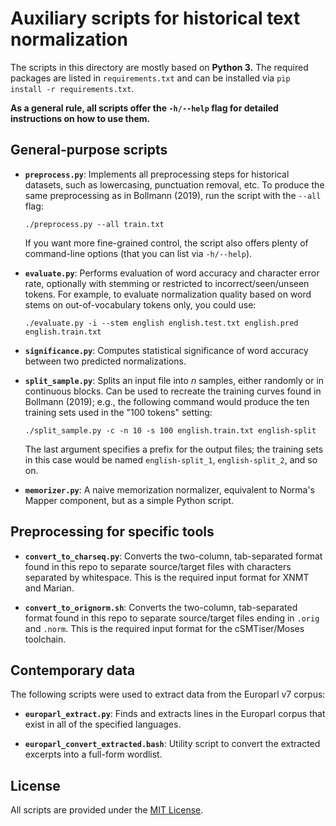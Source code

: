 # Auxiliary scripts for historical text normalization

The scripts in this directory are mostly based on **Python 3.** The required
packages are listed in `requirements.txt` and can be installed via `pip install
-r requirements.txt`.

**As a general rule, all scripts offer the `-h/--help` flag for detailed
instructions on how to use them.**


## General-purpose scripts

- **`preprocess.py`**: Implements all preprocessing steps for historical
  datasets, such as lowercasing, punctuation removal, etc.  To produce the same
  preprocessing as in Bollmann (2019), run the script with the `--all` flag:

      ./preprocess.py --all train.txt

  If you want more fine-grained control, the script also offers plenty of
  command-line options (that you can list via `-h/--help`).

- **`evaluate.py`**: Performs evaluation of word accuracy and character error
  rate, optionally with stemming or restricted to incorrect/seen/unseen tokens.
  For example, to evaluate normalization quality based on word stems on
  out-of-vocabulary tokens only, you could use:

      ./evaluate.py -i --stem english english.test.txt english.pred english.train.txt

- **`significance.py`**: Computes statistical significance of word accuracy
  between two predicted normalizations.

- **`split_sample.py`**: Splits an input file into *n* samples, either randomly
  or in continuous blocks.  Can be used to recreate the training curves found in
  Bollmann (2019); e.g., the following command would produce the ten training
  sets used in the "100 tokens" setting:

      ./split_sample.py -c -n 10 -s 100 english.train.txt english-split

  The last argument specifies a prefix for the output files; the training sets
  in this case would be named `english-split_1`, `english-split_2`, and so on.

- **`memorizer.py`**: A naive memorization normalizer, equivalent to Norma's
  Mapper component, but as a simple Python script.


## Preprocessing for specific tools

- **`convert_to_charseq.py`**: Converts the two-column, tab-separated format
  found in this repo to separate source/target files with characters separated
  by whitespace.  This is the required input format for XNMT and Marian.

- **`convert_to_orignorm.sh`**: Converts the two-column, tab-separated format
  found in this repo to separate source/target files ending in `.orig` and
  `.norm`.  This is the required input format for the cSMTiser/Moses toolchain.


## Contemporary data

The following scripts were used to extract data from the Europarl v7 corpus:

- **`europarl_extract.py`**: Finds and extracts lines in the Europarl corpus
  that exist in all of the specified languages.

- **`europarl_convert_extracted.bash`**: Utility script to convert the extracted
  excerpts into a full-form wordlist.


## License

All scripts are provided under the [MIT License](LICENSE).
